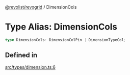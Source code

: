 [@revolist/revogrid](README.md) / DimensionCols

# Type Alias: DimensionCols

```ts
type DimensionCols: DimensionColPin | DimensionTypeCol;
```

## Defined in

[src/types/dimension.ts:6](https://github.com/revolist/revogrid/blob/32c6316d328fcc561520e19c2a4b987d1e8a85d2/src/types/dimension.ts#L6)
